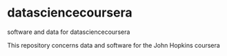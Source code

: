 datasciencecoursera
===================

software and data for datasciencecoursera

This repository concerns data and software for the John Hopkins coursera
